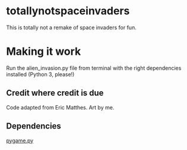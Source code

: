 # totallynotspaceinvaders
This is totally not a remake of space invaders for fun.

# Making it work
Run the alien_invasion.py file from terminal with the right dependencies installed (Python 3, please!)

## Credit where credit is due
Code adapted from Eric Matthes.
Art by me.

## Dependencies
[pygame.py](https://www.pygame.org/)
